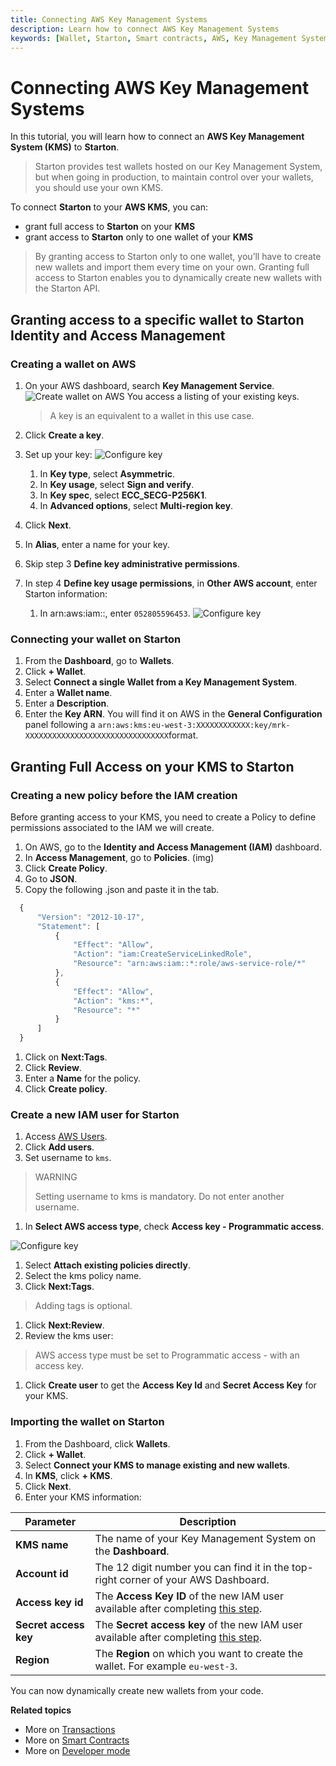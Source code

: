 ```yaml
---
title: Connecting AWS Key Management Systems
description: Learn how to connect AWS Key Management Systems
keywords: [Wallet, Starton, Smart contracts, AWS, Key Management System, Transaction]
---
```

# Connecting AWS Key Management Systems

In this tutorial, you will learn how to connect an **AWS Key Management System (KMS)** to **Starton**.

>Starton provides test wallets hosted on our Key Management System, but when going in production, to maintain control over your wallets,  you should use your own KMS.

To connect **Starton** to your **AWS KMS**, you can:
- grant full access to **Starton** on your **KMS**
- grant access to **Starton** only to one wallet of your **KMS**

>By granting access to Starton only to one wallet, you’ll have to create new wallets and import them every time on your own.
>Granting full access to Starton enables you to dynamically create new wallets with the Starton API.

## Granting access to a specific wallet to Starton Identity and Access Management

### Creating a wallet on AWS

1. On your AWS dashboard, search **Key Management Service**.
    ![Create wallet on AWS](assets/creating-wallet-aws.png)
    You access a listing of your existing keys.

    >A key is an equivalent to a wallet in this use case.

1. Click **Create a key**.
1. Set up your key:
    ![Configure key](assets/configure-key.png)
    1. In **Key type**, select **Asymmetric**.
    1. In **Key usage**, select **Sign and verify**.
    1. In **Key spec**, select **ECC_SECG-P256K1**.
    1. In **Advanced options**, select **Multi-region key**.
1. Click **Next**.
1. In **Alias**, enter a name for your key.
1. Skip step 3 **Define key administrative permissions**.
1. In step 4 **Define key usage permissions**, in **Other AWS account**, enter Starton information:
    1. In arn:aws:iam::, enter `052805596453`.
    ![Configure key](assets/aws-step-4.png)

### Connecting your wallet on Starton

1. From the **Dashboard**, go to **Wallets**.
1. Click **+ Wallet**.
1. Select **Connect a single Wallet from a Key Management System**.
1. Enter a **Wallet name**.
1. Enter a **Description**.
1. Enter the **Key ARN**. You will find it on AWS in the **General Configuration** panel following a `arn:aws:kms:eu-west-3:XXXXXXXXXXXX:key/mrk-XXXXXXXXXXXXXXXXXXXXXXXXXXXXXXXX`format.

## Granting Full Access on your KMS to Starton

### Creating a new policy before the IAM creation

Before granting access to your KMS, you need to create a Policy to define permissions associated to the IAM we will create.

1. On AWS, go to the **Identity and Access Management (IAM)** dashboard.
1. In **Access Management**, go to **Policies**. (img)
1. Click **Create Policy**.
1. Go to **JSON**.
1. Copy the following .json and paste it in the tab.

  ```jsx
    {
        "Version": "2012-10-17",
        "Statement": [
            {
                "Effect": "Allow",
                "Action": "iam:CreateServiceLinkedRole",
                "Resource": "arn:aws:iam::*:role/aws-service-role/*"
            },
            {
                "Effect": "Allow",
                "Action": "kms:*",
                "Resource": "*"
            }
        ]
    }

  ```
1. Click on **Next:Tags**.
1. Click **Review**.
1. Enter a **Name** for the policy.
1. Click **Create policy**.


### Create a new IAM user for Starton

1. Access [AWS Users](https://console.aws.amazon.com/iamv2/home?#/users).
1. Click **Add users**.
1. Set username to `kms`.

  >WARNING
  >
  >
  >Setting username to kms is mandatory. Do not enter another username.
  >

1. In **Select AWS access type**, check **Access key - Programmatic access**.

  ![Configure key](assets/add-user.png)

1. Select **Attach existing policies directly**.
1. Select the kms policy name.
1. Click **Next:Tags**.

  >Adding tags is optional.

1. Click **Next:Review**.
1. Review the kms user:

  > AWS access type must be set to Programmatic access - with an access key.

1. Click **Create user** to get the **Access Key Id** and **Secret Access Key** for your KMS.

### Importing the wallet on Starton

1. From the Dashboard, click **Wallets**.
1. Click **+ Wallet**.
1. Select **Connect your KMS to manage existing and new wallets**.
1. In **KMS**, click **+ KMS**.
1. Click **Next**.
1. Enter your KMS information:



|Parameter|Description|
|---|---|
| **KMS name**|The name of your Key Management System on the **Dashboard**.|
| **Account id**|The 12 digit number you can find it in the top-right corner of your AWS Dashboard. |
| **Access key id**|The **Access Key ID** of the new IAM user available after completing [this step](#create-a-new-iam-user-for-starton).|
| **Secret access key**|The **Secret access key** of the new IAM user available after completing [this step](#create-a-new-iam-user-for-starton).|
| **Region**|The **Region** on which you want to create the wallet. For example `eu-west-3`.|


You can now dynamically create new wallets from your code.

**Related topics**

- More on [Transactions](/Transactions/creating-a-transaction.mdx)
- More on [Smart Contracts](/Smart-contract/understanding-smart-contracts.md)
- More on [Developer mode](/Developer/Discovering-coding-interface.md)
